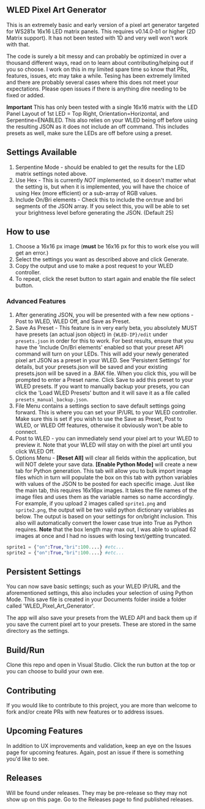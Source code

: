 ﻿## WLED Pixel Art Generator

This is an extremely basic and early version of a pixel art generator targeted for WS281x 16x16 LED matrix panels. This requires v0.14.0-b1 or higher (2D Matrix support). It has not been tested with 1D and very well won't work with that.  
  
The code is surely a bit messy and can probably be optimized in over a thousand different ways, read on to learn about contributing/helping out if you so choose. I work on this in my limited spare time so know that PRs, features, issues, etc may take a while. Tesing has been extremely limited and there are probably several cases where this does not meet your expectations. Please open issues if there is anything dire needing to be fixed or added.

**Important** This has only been tested with a single 16x16 matrix with the LED Panel Layout of 1st LED = Top Right, Orientation=Horizontal, and Serpentine=ENABLED. This also relies on your WLED being off before using the resulting JSON as it does not include an off command. This includes presets as well, make sure the LEDs are off before using a preset.

## Settings Available
1) Serpentine Mode - should be enabled to get the results for the LED matrix settings noted above.
2) Use Hex - This is currently *NOT* implemented, so it doesn't matter what the setting is, but when it is implemented, you will have the choice of using Hex (more efficient) or a sub-array of RGB values.
3) Include On/Bri elements - Check this to include the on:true and bri segments of the JSON array. If you select this, you will be able to set your brightness level before generating the JSON. (Default 25)

## How to use
1) Choose a 16x16 px image (**must** be 16x16 px for this to work else you will get an error.)
2) Select the settings you want as described above and click Generate.
3) Copy the output and use to make a post request to your WLED controller.
4) To repeat, click the reset button to start again and enable the file select button.  

### Advanced Features
1) After generating JSON, you will be presented with a few new options - Post to WLED, WLED Off, and Save as Preset.
2) Save As Preset - This feature is in very early beta, you absolutely MUST have presets (an actual json object) in `{WLED-IP}/edit` under `presets.json` in order for this to work. For best results, ensure that you have the 'Include On/Bri elements' enabled so that your preset API command will turn on your LEDs. This will add your newly generated pixel art JSON as a preset in your WLED. See 'Persistent Settings' for details, but your presets.json will be saved and your existing presets.json will be saved in a .BAK file. When you click this, you will be prompted to enter a Preset name. Click Save to add this preset to your WLED presets. If you want to manually backup your presets, you can click the 'Load WLED Presets' button and it will save it as a file called `presets_manual_backup.json`.
3) File Menu contains a settings section to save default settings going forward. This is where you can set your IP/URL to your WLED controller. Make sure this is set if you wish to use the Save as Preset, Post to WLED, or WLED Off features, otherwise it obviously won't be able to connect.
4) Post to WLED - you can immediately send your pixel art to your WLED to preview it. Note that your WLED will stay on with the pixel art until you click WLED Off.
5) Options Menu - **[Reset All]** will clear all fields within the application, but will NOT delete your save data. **[Enable Python Mode]** will create a new tab for Python generation. This tab will allow you to bulk import image files which in turn will populate the box on this tab with python variables with values of the JSON to be posted for each specific image. Just like the main tab, this requires 16x16px images. It takes the file names of the image files and uses them as the variable names so name accordingly. For example, if you upload 2 images called `sprite1.png` and `sprite2.png`, the output will be two valid python dictionary variables as below. The output is based on your settings for on/bright inclusion. This also will automatically convert the lower case true into True as Python requires. **Note** that the box length may max out, I was able to upload 62 images at once and I had no issues with losing text/getting truncated.
```python
sprite1 = {"on":True,"bri":100....} #etc...
sprite2 = {"on":True,"bri":100....} #etc...
```

## Persistent Settings
You can now save basic settings; such as your WLED IP/URL and the aforementioned settings, this also includes your selection of using Python Mode. This save file is created in your Documents folder inside a folder called 'WLED_Pixel_Art_Generator'.  

The app will also save your presets from the WLED API and back them up if you save the current pixel art to your presets. These are stored in the same directory as the settings.

## Build/Run
Clone this repo and open in Visual Studio. Click the run button at the top or you can choose to build your own exe.

## Contributing
If you would like to contribute to this project, you are more than welcome to fork and/or create PRs with new features or to address issues.

## Upcoming Features
In addition to UX improvements and validation, keep an eye on the Issues page for upcoming features. Again, post an issue if there is something you'd like to see.

## Releases
Will be found under releases. They may be pre-release so they may not show up on this page. Go to the Releases page to find published releases.